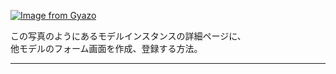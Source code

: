 [![Image from Gyazo](https://i.gyazo.com/7a4b840be71b88e3c35c2c128ea93f7b.png)](https://gyazo.com/7a4b840be71b88e3c35c2c128ea93f7b)

この写真のようにあるモデルインスタンスの詳細ページに、    
他モデルのフォーム画面を作成、登録する方法。
***

# 
